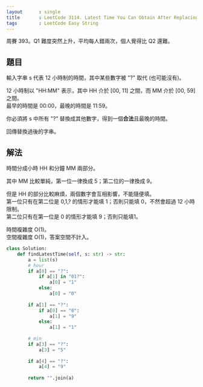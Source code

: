 ```yaml
---
layout      : single
title       : LeetCode 3114. Latest Time You Can Obtain After Replacing Characters
tags        : LeetCode Easy String
---
```

周賽 393。Q1 難度突然上升，平均每人錯兩次，個人覺得比 Q2 還難。  

## 題目

輸入字串 s 代表 12 小時制的時間，其中某些數字被 "?" 取代 (也可能沒有)。  

12 小時制以 "HH:MM" 表示，其中 HH 介於 [00, 11] 之間，而 MM 介於 [00, 59] 之間。  
最早的時間是 00:00，最晚的時間是 11:59。  

你必須將 s 中所有 "?" 替換成其他數字，得到一個**合法**且最晚的時間。  

回傳替換過後的字串。  

## 解法

時間分成小時 HH 和分鐘 MM 兩部分。  

其中 MM 比較單純，第一位一律換成 5；第二位的一律換成 9。  

但是 HH 的部分比較麻煩，兩個數字會互相影響，不能隨便填。  
第一位只有在第二位是 0,1,? 的情形才能填 1；否則只能填 0，不然會超過 12 小時限制。  
第二位只有在第一位是 0 的情形才能填 9；否則只能填1。  

時間複雜度 O(1)。  
空間複雜度 O(1)，答案空間不計入。  

```python
class Solution:
    def findLatestTime(self, s: str) -> str:
        a = list(s)
        # hour
        if a[0] == "?":
            if a[1] in "01?":
                a[0] = "1"
            else:
                a[0] = "0"
                
        if a[1] == "?":
            if a[0] == "0":
                a[1] = "9"
            else:
                a[1] = "1"
            
        # min
        if a[3] == "?":
            a[3] = "5"
            
        if a[4] == "?":
            a[4] = "9"
        
        return "".join(a)
```
